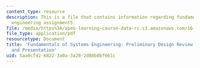 ```yaml
---
content_type: resource
description: This is a file that contains information regarding fundamentals of systems
  engineering assignment5.
file: /media/https%3A/open-learning-course-data-rc.s3.amazonaws.com/16-842-fundamentals-of-systems-engineering-fall-2015/5aa0cf4268223a0a3a202d88b8bf661c_MIT16_842F15_Assignment5.pdf
file_type: application/pdf
resourcetype: Document
title: 'Fundamentals of Systems Engineering: Preliminary Design Review (PDR) Package
  and Presentation'
uid: 5aa0cf42-6822-3a0a-3a20-2d88b8bf661c
---
```

